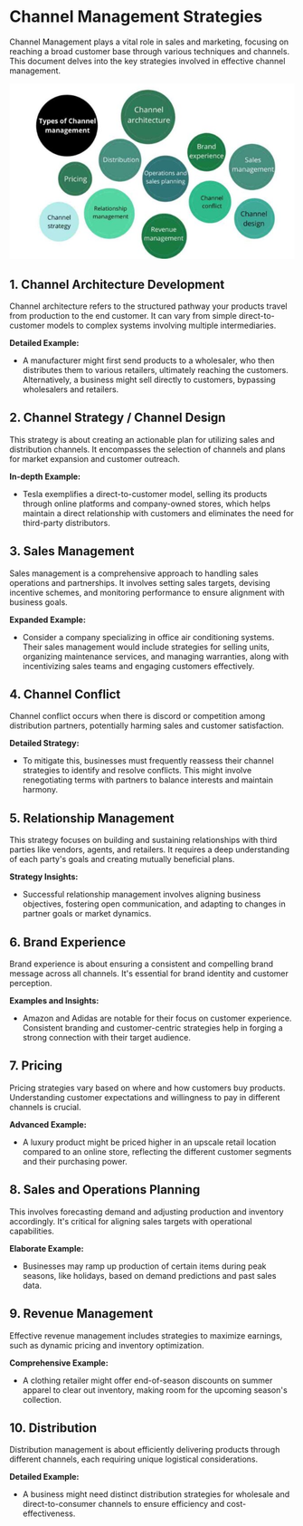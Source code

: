 # Channel Management Strategies

Channel Management plays a vital role in sales and marketing, focusing on reaching a broad customer base through various techniques and channels. This document delves into the key strategies involved in effective channel management.

![Channel Management](image.png)

## 1. Channel Architecture Development

Channel architecture refers to the structured pathway your products travel from production to the end customer. It can vary from simple direct-to-customer models to complex systems involving multiple intermediaries.

**Detailed Example:**
- A manufacturer might first send products to a wholesaler, who then distributes them to various retailers, ultimately reaching the customers. Alternatively, a business might sell directly to customers, bypassing wholesalers and retailers.

## 2. Channel Strategy / Channel Design

This strategy is about creating an actionable plan for utilizing sales and distribution channels. It encompasses the selection of channels and plans for market expansion and customer outreach.

**In-depth Example:**
- Tesla exemplifies a direct-to-customer model, selling its products through online platforms and company-owned stores, which helps maintain a direct relationship with customers and eliminates the need for third-party distributors.

## 3. Sales Management

Sales management is a comprehensive approach to handling sales operations and partnerships. It involves setting sales targets, devising incentive schemes, and monitoring performance to ensure alignment with business goals.

**Expanded Example:**
- Consider a company specializing in office air conditioning systems. Their sales management would include strategies for selling units, organizing maintenance services, and managing warranties, along with incentivizing sales teams and engaging customers effectively.

## 4. Channel Conflict

Channel conflict occurs when there is discord or competition among distribution partners, potentially harming sales and customer satisfaction.

**Detailed Strategy:**
- To mitigate this, businesses must frequently reassess their channel strategies to identify and resolve conflicts. This might involve renegotiating terms with partners to balance interests and maintain harmony.

## 5. Relationship Management

This strategy focuses on building and sustaining relationships with third parties like vendors, agents, and retailers. It requires a deep understanding of each party's goals and creating mutually beneficial plans.

**Strategy Insights:**
- Successful relationship management involves aligning business objectives, fostering open communication, and adapting to changes in partner goals or market dynamics.

## 6. Brand Experience

Brand experience is about ensuring a consistent and compelling brand message across all channels. It's essential for brand identity and customer perception.

**Examples and Insights:**
- Amazon and Adidas are notable for their focus on customer experience. Consistent branding and customer-centric strategies help in forging a strong connection with their target audience.

## 7. Pricing

Pricing strategies vary based on where and how customers buy products. Understanding customer expectations and willingness to pay in different channels is crucial.

**Advanced Example:**
- A luxury product might be priced higher in an upscale retail location compared to an online store, reflecting the different customer segments and their purchasing power.

## 8. Sales and Operations Planning

This involves forecasting demand and adjusting production and inventory accordingly. It's critical for aligning sales targets with operational capabilities.

**Elaborate Example:**
- Businesses may ramp up production of certain items during peak seasons, like holidays, based on demand predictions and past sales data.

## 9. Revenue Management

Effective revenue management includes strategies to maximize earnings, such as dynamic pricing and inventory optimization.

**Comprehensive Example:**
- A clothing retailer might offer end-of-season discounts on summer apparel to clear out inventory, making room for the upcoming season's collection.

## 10. Distribution

Distribution management is about efficiently delivering products through different channels, each requiring unique logistical considerations.

**Detailed Example:**
- A business might need distinct distribution strategies for wholesale and direct-to-consumer channels to ensure efficiency and cost-effectiveness.

